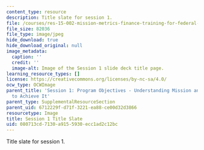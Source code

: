 ```yaml
---
content_type: resource
description: Title slate for session 1.
file: /courses/res-15-002-mission-metrics-finance-training-for-federal-credit-program-professionals-summer-2016/080713cd7130a9155930ecc1ad2c12bc_RES15-002_Session_1.jpg
file_size: 82036
file_type: image/jpeg
hide_download: true
hide_download_original: null
image_metadata:
  caption: ''
  credit: ''
  image-alt: Image of the Session 1 slide deck title page.
learning_resource_types: []
license: https://creativecommons.org/licenses/by-nc-sa/4.0/
ocw_type: OCWImage
parent_title: 'Session 1: Program Objectives - Understanding Mission and How Best
  to Achieve It'
parent_type: SupplementalResourceSection
parent_uid: 6712229f-d71f-3221-ea88-ce00d32d3866
resourcetype: Image
title: Session 1 Title Slate
uid: 080713cd-7130-a915-5930-ecc1ad2c12bc
---
```

Title slate for session 1.